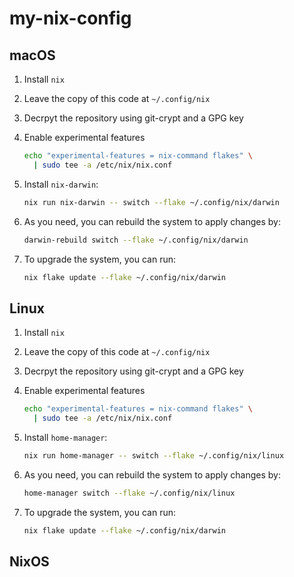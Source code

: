 # my-nix-config

## macOS

1. Install `nix`

1. Leave the copy of this code at `~/.config/nix`

1. Decrpyt the repository using git-crypt and a GPG key

1. Enable experimental features

   ```sh
   echo "experimental-features = nix-command flakes" \
     | sudo tee -a /etc/nix/nix.conf
   ```

1. Install `nix-darwin`:

   ```sh
   nix run nix-darwin -- switch --flake ~/.config/nix/darwin
   ```

1. As you need, you can rebuild the system to apply changes by:

   ```sh
   darwin-rebuild switch --flake ~/.config/nix/darwin
   ```

1. To upgrade the system, you can run:

   ```sh
   nix flake update --flake ~/.config/nix/darwin
   ```

## Linux

1. Install `nix`

1. Leave the copy of this code at `~/.config/nix`

1. Decrpyt the repository using git-crypt and a GPG key

1. Enable experimental features

   ```sh
   echo "experimental-features = nix-command flakes" \
     | sudo tee -a /etc/nix/nix.conf
   ```

1. Install `home-manager`:

   ```sh
   nix run home-manager -- switch --flake ~/.config/nix/linux
   ```

1. As you need, you can rebuild the system to apply changes by:

   ```sh
   home-manager switch --flake ~/.config/nix/linux
   ```

1. To upgrade the system, you can run:

   ```sh
   nix flake update --flake ~/.config/nix/darwin
   ```

## NixOS
